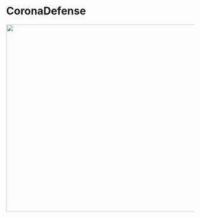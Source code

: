 # CoronaDefense

<img src="https://user-images.githubusercontent.com/54324630/193201517-8f2e3d4e-c0af-4f0b-9557-24b99e82d523.png" width="700" height="500">
